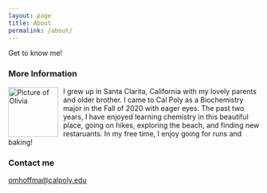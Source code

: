 ```yaml
---
layout: page
title: About
permalink: /about/
---
```


Get to know me!

### More Information
<img src="{{site.baseurl}}/images/head.jpg" alt="Picture of Olivia" width="100" style="float: left; margin-top: 0px; margin-right: 10px" /> 
I grew up in Santa Clarita, California with my lovely parents and older brother. I came to Cal Poly as a Biochemistry major in the Fall of 2020 with eager eyes. The past two years, I have enjoyed learning chemistry in this beautiful place, going on hikes, exploring the beach, and finding new restaruants. In my free time, I enjoy going for runs and baking!

### Contact me

[omhoffma@calpoly.edu](mailto:omhoffma@calpoly.edu)
